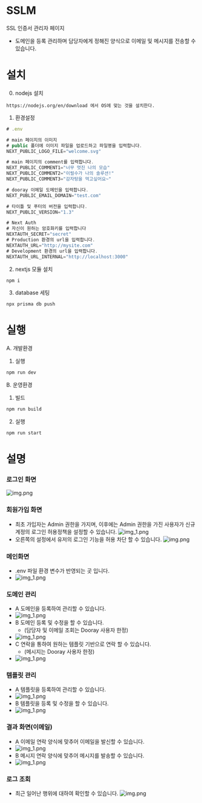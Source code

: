 # SSLM
SSL 인증서 관리자 페이지
- 도메인을 등록 관리하며 담당자에게 정해진 양식으로 이메일 및 메시지를 전송할 수 있습니다.

# 설치
0. nodejs 설치
```angular2html
https://nodejs.org/en/download 에서 OS에 맞는 것을 설치한다.
```
1. 환경설정
```javascript
# .env

# main 페이지의 이미지
# public 폴더에 이미지 파일을 업로드하고 파일명을 입력합니다.
NEXT_PUBLIC_LOGO_FILE="welcome.svg"

# main 페이지의 comment를 입력합니다.
NEXT_PUBLIC_COMMENT1="너무 멋진 나의 모습"
NEXT_PUBLIC_COMMENT2="이럴수가 나의 솔루션!"
NEXT_PUBLIC_COMMENT3="감자탕을 먹고싶어요~"

# dooray 이메일 도메인을 입력합니다.
NEXT_PUBLIC_EMAIL_DOMAIN="test.com"

# 타이틀 및 푸터의 버전을 입력합니다.
NEXT_PUBLIC_VERSION="1.3"

# Next Auth
# 자신이 원하는 암호화키를 입력합니다
NEXTAUTH_SECRET="secret"
# Production 환경의 url을 입력합니다.
NEXTAUTH_URL="http://mysite.com"
# Development 환경의 url을 입력합니다.
NEXTAUTH_URL_INTERNAL="http://localhost:3000"
```

2. nextjs 모듈 설치
```javascript
npm i 
```

3. database 세팅
```javascript
npx prisma db push
```


# 실행 
A. 개발환경
1. 실행
```javascript
npm run dev
```

B. 운영환경
1. 빌드
```javascript
npm run build
```
2. 실행
```javascript
npm run start
```

# 설명

### 로그인 화면
![img.png](images/img01.png)

### 회원가입 화면
- 최초 가입자는 Admin 권한을 가지며, 이후에는 Admin 권한을 가진 사용자가 신규 계정의 로그인 허용정책을 설정할 수 있습니다.
![img_1.png](images/img02.png)
- 오른쪽의 설정에서 유저의 로그인 기능을 허용 차단 할 수 있습니다.
![img.png](images/img03.png)
### 메인화면
- .env 파일 환경 변수가 반영되는 곳 입니다.
- ![img_1.png](images%2Fimg_1.png)

### 도메인 관리
- A 도메인을 등록하여 관리할 수 있습니다.
- ![img_1.png](images%2Fimg_2.png)
- B 도메인 등록 및 수정을 할 수 있습니다.
  - (담당자 및 이메일 조회는 Dooray 사용자 한정)
- ![img_1.png](images%2Fimg_3.png)
- C 연락을 통하여 원하는 템플릿 기반으로 연락 할 수 있습니다.
  - (메시지는 Dooray 사용자 한정)
- ![img_1.png](images%2Fimg_4.png)

### 템플릿 관리
- A 템플릿을 등록하여 관리할 수 있습니다.
- ![img_1.png](images%2Fimg_7.png)
- B 템플릿을 등록 및 수정을 할 수 있습니다.
- ![img_1.png](images%2Fimg_5.png)

### 결과 화면(이메일)
- A 이메일 연락 양식에 맞추어 이메일을 발신할 수 있습니다.
- ![img_1.png](images%2Fimg_6.png)
- B 메시지 연락 양식에 맞추어 메시지를 발송할 수 있습니다.
- ![img_1.png](images%2Fimg.png)

### 로그 조회
- 최근 일어난 행위에 대하여 확인할 수 있습니다.
![img.png](images/img_log.png)